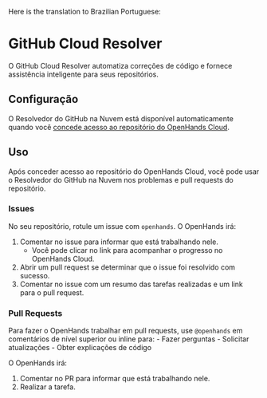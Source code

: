 Here is the translation to Brazilian Portuguese:

# GitHub Cloud Resolver

O GitHub Cloud Resolver automatiza correções de código e fornece assistência inteligente para seus repositórios.

## Configuração

O Resolvedor do GitHub na Nuvem está disponível automaticamente quando você
[concede acesso ao repositório do OpenHands Cloud](./openhands-cloud.md#adding-repository-access).

## Uso

Após conceder acesso ao repositório do OpenHands Cloud, você pode usar o Resolvedor do GitHub na Nuvem nos problemas e pull requests
do repositório.

### Issues

No seu repositório, rotule um issue com `openhands`. O OpenHands irá:

1. Comentar no issue para informar que está trabalhando nele.
   - Você pode clicar no link para acompanhar o progresso no OpenHands Cloud.
2. Abrir um pull request se determinar que o issue foi resolvido com sucesso.
3. Comentar no issue com um resumo das tarefas realizadas e um link para o pull request.

### Pull Requests

Para fazer o OpenHands trabalhar em pull requests, use `@openhands` em comentários de nível superior ou inline para: - Fazer perguntas - Solicitar atualizações - Obter explicações de código

O OpenHands irá:

1. Comentar no PR para informar que está trabalhando nele.
2. Realizar a tarefa.

